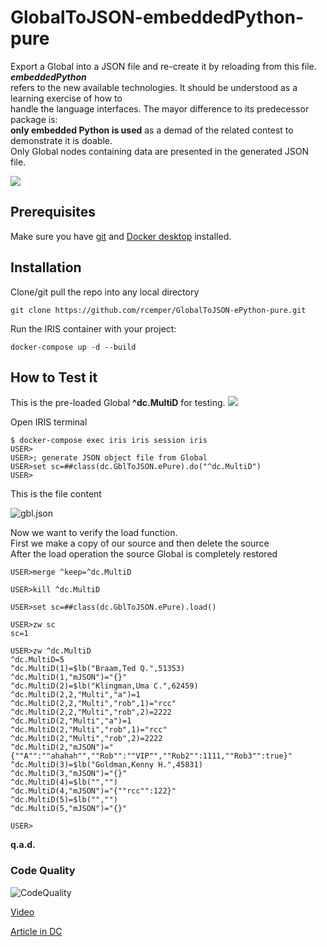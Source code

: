 # GlobalToJSON-embeddedPython-pure
Export a Global into a JSON file and re-create it by reloading from this file. ***embeddedPython***    
refers to the new available technologies. It should be understood as a learning exercise of how to     
handle the language interfaces. The mayor difference to its predecessor package is:   
**only embedded Python is used** as a demad of the related contest to demonstrate it is doable.      
Only Global nodes containing data are presented in the generated JSON file.    

![](https://raw.githubusercontent.com/rcemper/GlobalToJSON-ePython-pure/master/Globals.png)    

## Prerequisites
Make sure you have [git](https://git-scm.com/book/en/v2/Getting-Started-Installing-Git) and [Docker desktop](https://www.docker.com/products/docker-desktop) installed.
## Installation 
Clone/git pull the repo into any local directory
```
git clone https://github.com/rcemper/GlobalToJSON-ePython-pure.git
```
Run the IRIS container with your project: 
```
docker-compose up -d --build
```
## How to Test it
This is the pre-loaded Global **^dc.MultiD** for testing.
![](https://raw.githubusercontent.com/rcemper/GlobalToJSON-ePython-pure/master/Global.JPG)

Open IRIS terminal 
```
$ docker-compose exec iris iris session iris
USER>
USER>; generate JSON object file from Global
USER>set sc=##class(dc.GblToJSON.ePure).do("^dc.MultiD")
USER>
```
This is the file content   

![gbl.json](https://raw.githubusercontent.com/rcemper/GlobalToJSON-ePython-pure/master/gbl.json.jpg)   

Now we want to verify the load function.   
First we make a copy of our source and then delete the source   
After the load operation the source Global is completely restored    
```
USER>merge ^keep=^dc.MultiD  

USER>kill ^dc.MultiD

USER>set sc=##class(dc.GblToJSON.ePure).load()

USER>zw sc 
sc=1

USER>zw ^dc.MultiD
^dc.MultiD=5
^dc.MultiD(1)=$lb("Braam,Ted Q.",51353)
^dc.MultiD(1,"mJSON")="{}"
^dc.MultiD(2)=$lb("Klingman,Uma C.",62459)
^dc.MultiD(2,2,"Multi","a")=1
^dc.MultiD(2,2,"Multi","rob",1)="rcc"
^dc.MultiD(2,2,"Multi","rob",2)=2222
^dc.MultiD(2,"Multi","a")=1
^dc.MultiD(2,"Multi","rob",1)="rcc"
^dc.MultiD(2,"Multi","rob",2)=2222
^dc.MultiD(2,"mJSON")="{""A"":""ahahah"",""Rob"":""VIP"",""Rob2"":1111,""Rob3"":true}"
^dc.MultiD(3)=$lb("Goldman,Kenny H.",45831)
^dc.MultiD(3,"mJSON")="{}"
^dc.MultiD(4)=$lb("","")
^dc.MultiD(4,"mJSON")="{""rcc"":122}"
^dc.MultiD(5)=$lb("","")
^dc.MultiD(5,"mJSON")="{}"

USER> 
```
**q.a.d.**   
### Code Quality 
![CodeQuality](https://raw.githubusercontent.com/rcemper/GlobalToJSON-ePython-pure/master/CodeQuality.JPG)   

[Video](https://youtu.be/-QesCoqzWUM)   

[Article in DC](https://community.intersystems.com/post/globaltojson-embeddedpython-pure)    
